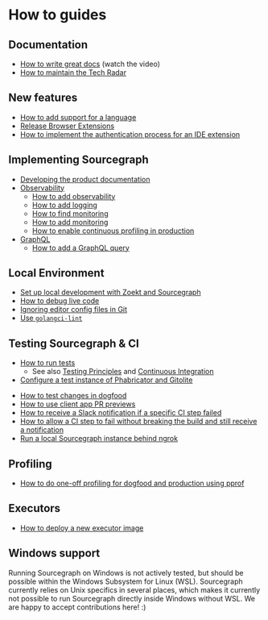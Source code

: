 # How to guides

## Documentation

- [How to write great docs](https://documentation.divio.com/) (watch the video)
- [How to maintain the Tech Radar](maintain-tech-radar.md)

## New features

- [How to add support for a language](add_support_for_a_language.md)
- [Release Browser Extensions](releasing_browser_extensions.md)
- [How to implement the authentication process for an IDE extension](ide_auth_flow.md)

## Implementing Sourcegraph

- [Developing the product documentation](documentation_implementation.md)
- [Observability](../background-information/observability/index.md)
  - [How to add observability](add_observability.md)
  - [How to add logging](add_logging.md)
  - [How to find monitoring](find_monitoring.md)
  - [How to add monitoring](add_monitoring.md)
  - [How to enable continuous profiling in production](profiling_continuous.md)
- [GraphQL](../background-information/graphql_api.md)
  - [How to add a GraphQL query](../how-to/add_graphql_query.md)

## Local Environment

- [Set up local development with Zoekt and Sourcegraph](zoekt_local_dev.md)
- [How to debug live code](debug_live_code.md)
- [Ignoring editor config files in Git](ignoring_editor_config_files.md)
- [Use `golangci-lint`](use-golangci-lint.md)

## Testing Sourcegraph & CI

- [How to run tests](testing.md)
   - See also [Testing Principles](../background-information/testing_principles.md) and [Continuous Integration](../background-information/ci/index.md)
- [Configure a test instance of Phabricator and Gitolite](configure_phabricator_gitolite.md)
<!-- [Test a Phabricator and Gitolite instance](test_phabricator.md) -->
- [How to test changes in dogfood](testing_in_dogfood.md)
- [How to use client app PR previews](client_pr_previews.md)
- [How to receive a Slack notification if a specific CI step failed](receive_slack_notification_on_a_failed_ci_step.md)
- [How to allow a CI step to fail without breaking the build and still receive a notification](ci_soft_failure_and_still_notify.md)
- [Run a local Sourcegraph instance behind ngrok](sourcegraph_ngrok.md)
<!-- [Sync repositories from gitolite.sgdev.org](sync_repositories_from_gitolite_sgdev_org.md) -->

## Profiling

- [How to do one-off profiling for dogfood and production using pprof](profiling_one-off.md)

## Executors

- [How to deploy a new executor image](deploy_executor_image.md)

## Windows support

Running Sourcegraph on Windows is not actively tested, but should be possible within the Windows Subsystem for Linux (WSL).
Sourcegraph currently relies on Unix specifics in several places, which makes it currently not possible to run Sourcegraph directly inside Windows without WSL.
We are happy to accept contributions here! :)

